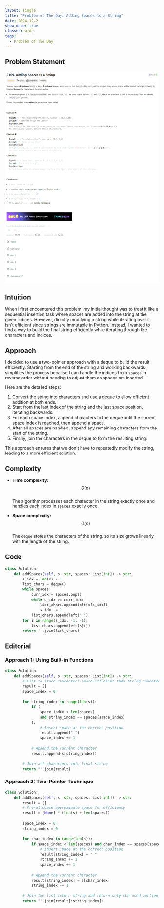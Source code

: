 ```yaml
---
layout: single
title: "Problem of The Day: Adding Spaces to a String"
date: 2024-12-2
show_date: true
classes: wide
tags:
  - Problem of The Day
---
```


## Problem Statement

![problem](/assets/images/2024-12-02_18-17-09-problem-2109.png)

## Intuition

When I first encountered this problem, my initial thought was to treat it like a sequential insertion task where spaces are added into the string at the given indices. However, directly modifying a string while iterating over it isn't efficient since strings are immutable in Python. Instead, I wanted to find a way to build the final string efficiently while iterating through the characters and indices.

## Approach

I decided to use a two-pointer approach with a deque to build the result efficiently. Starting from the end of the string and working backwards simplifies the process because I can handle the indices from `spaces` in reverse order without needing to adjust them as spaces are inserted.

Here are the detailed steps:

1. Convert the string into characters and use a deque to allow efficient addition at both ends.
2. Start from the last index of the string and the last space position, iterating backwards.
3. For each space index, append characters to the deque until the current space index is reached, then append a space.
4. After all spaces are handled, append any remaining characters from the start of the string.
5. Finally, join the characters in the deque to form the resulting string.

This approach ensures that we don't have to repeatedly modify the string, leading to a more efficient solution.

## Complexity

- **Time complexity:**  
  $$O(n)$$  
  The algorithm processes each character in the string exactly once and handles each index in `spaces` exactly once.

- **Space complexity:**  
  $$O(n)$$  
  The `deque` stores the characters of the string, so its size grows linearly with the length of the string.

## Code

```python
class Solution:
    def addSpaces(self, s: str, spaces: List[int]) -> str:
        s_idx = len(s) - 1
        list_chars = deque()
        while spaces:
            curr_idx = spaces.pop()
            while s_idx >= curr_idx:
                list_chars.appendleft(s[s_idx])
                s_idx -= 1
            list_chars.appendleft(' ')
        for i in range(s_idx, -1, -1):
            list_chars.appendleft(s[i])
        return ''.join(list_chars)
```

## Editorial

### Approach 1: Using Built-in Functions

```python
class Solution:
    def addSpaces(self, s: str, spaces: List[int]) -> str:
        # List to store characters (more efficient than string concatenation)
        result = []
        space_index = 0

        for string_index in range(len(s)):
            if (
                space_index < len(spaces)
                and string_index == spaces[space_index]
            ):
                # Insert space at the correct position
                result.append(" ")
                space_index += 1

            # Append the current character
            result.append(s[string_index])

        # Join all characters into final string
        return "".join(result)
```

### Approach 2: Two-Pointer Technique

```python
class Solution:
    def addSpaces(self, s: str, spaces: List[int]) -> str:
        result = []
        # Pre-allocate approximate space for efficiency
        result = [None] * (len(s) + len(spaces))

        space_index = 0
        string_index = 0

        for char_index in range(len(s)):
            if space_index < len(spaces) and char_index == spaces[space_index]:
                # Insert space at the correct position
                result[string_index] = " "
                string_index += 1
                space_index += 1

            # Append the current character
            result[string_index] = s[char_index]
            string_index += 1

        # Join the list into a string and return only the used portion
        return "".join(result[:string_index])
```
